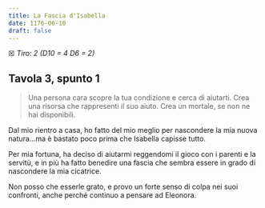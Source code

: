 ```yaml
---
title: La Fascia d'Isabella
date: 1176-06-10
draft: false
---
```


☒ _Tiro: 2 (D10 = 4 D6 = 2)_

## Tavola 3, spunto 1

> Una persona cara scopre la tua condizione e cerca di aiutarti. Crea una risorsa che rappresenti il suo aiuto. Crea un mortale, se non ne hai disponibili.

Dal mio rientro a casa, ho fatto del mio meglio per nascondere la mia nuova natura...ma è bastato poco prima che Isabella capisse tutto.

Per mia fortuna, ha deciso di aiutarmi reggendomi il gioco con i parenti e la servitù, e in più ha fatto benedire una fascia che sembra essere in grado di nascondere la mia cicatrice.

Non posso che esserle grato, e provo un forte senso di colpa nei suoi confronti, anche perché continuo a pensare ad Eleonora.